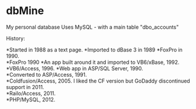 dbMine
======

My personal database
Uses MySQL - with a main table "dbo_accounts"

History: 
  
  *Started in 1988 as a text page.
  *Imported to dBase 3 in 1989 
  *FoxPro in 1990.  
  *FoxPro 1990
  *An app built around it and imported to VB6/xBase, 1992.  
  *VB6/Access, 1996. 
  *Web app in ASP/SQL Server, 1990.  
  *Converted to ASP/Access, 1991.  
  *Coldfusion/Access, 2005.  I liked the CF version but GoDaddy discontinued support in 2011.  
  *Railo/Access, 2011.  
  *PHP/MySQL, 2012.
